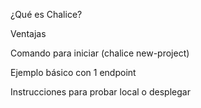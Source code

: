 ¿Qué es Chalice?

Ventajas

Comando para iniciar (chalice new-project)

Ejemplo básico con 1 endpoint

Instrucciones para probar local o desplegar